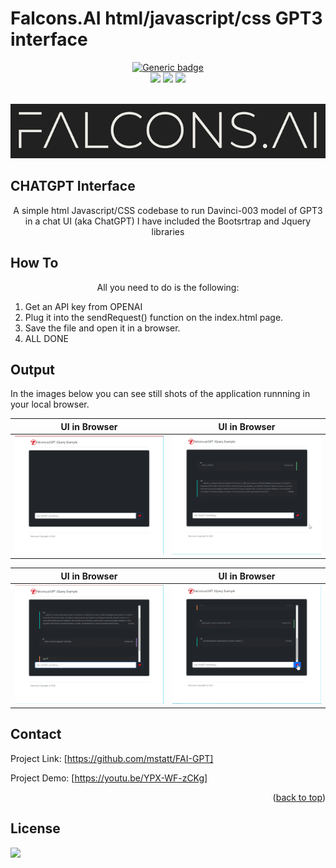 # Falcons.AI html/javascript/css GPT3 interface

<div id="top"></div>
<div align="center">
  

[![Generic badge](https://img.shields.io/badge/FALCONS.AI-NLP-red.svg)](https://shields.io/)  
![](https://img.shields.io/badge/Language-HTML-green)
![](https://img.shields.io/badge/Language-CSS-blue)
![](https://img.shields.io/badge/Language-JQUERY-red)


  
</div>



<!-- PROJECT LOGO -->
<br />
<div align="center">
  <a href="https://github.com/mstatt/FAI-GPT">
    <img src="assets/falcons-logo2.png" alt="Logo" >
  </a>
</div>

## CHATGPT Interface

  <p align="center">
    A simple html Javascript/CSS codebase to run Davinci-003 model of GPT3 in a chat UI (aka ChatGPT)
    I have included the Bootsrtrap and Jquery libraries
    <br />

  </p>



## How To

  <p align="center">
    All you need to do is the following:
    <br />
    <ol>
<li> Get an API key from OPENAI</li>
<li> Plug it into the sendRequest() function on the index.html page.</li>
<li> Save the file and open it in a browser.</li>
<li> ALL DONE</li>
  </p>
</ol>



<!-- OUTPUT -->
## Output

In the images below you can see still shots of the application runnning in your local browser.

UI in Browser            |  UI in Browser
:-------------------------:|:-------------------------:
![Ascreenshot] |  ![Bscreenshot]  


UI in Browser            |  UI in Browser
:-------------------------:|:-------------------------:
![Cscreenshot] |  ![Dscreenshot]  



<!-- CONTACT -->
## Contact

Project Link: [https://github.com/mstatt/FAI-GPT]

Project Demo: [https://youtu.be/YPX-WF-zCKg]

<p align="right">(<a href="#top">back to top</a>)</p>



<!-- LICENSE -->
## License

![](https://img.shields.io/badge/License-MIT-blue)



<!-- MARKDOWN LINKS & IMAGES -->
[license-shield]: assets/68747470733a2f2f696d672e736869656c64732e696f2f6769746875622f6c6963656e73652f6f74686e65696c647265772f426573742d524541444d452d54656d706c6174652e7376673f7374796c653d666f722d7468652d6261646765.svg?style=for-the-badge
[license-url]: https://github.com/mstatt/Emotion_Detection/blob/main/LICENSE.txt
[demo-url]: https://www.youtube.com/watch?v=AWB2cEKcME0

[Ascreenshot]: assets/asc.png
[Bscreenshot]: assets/bsc.png
[Cscreenshot]: assets/csc.png
[Dscreenshot]: assets/dsc.png
